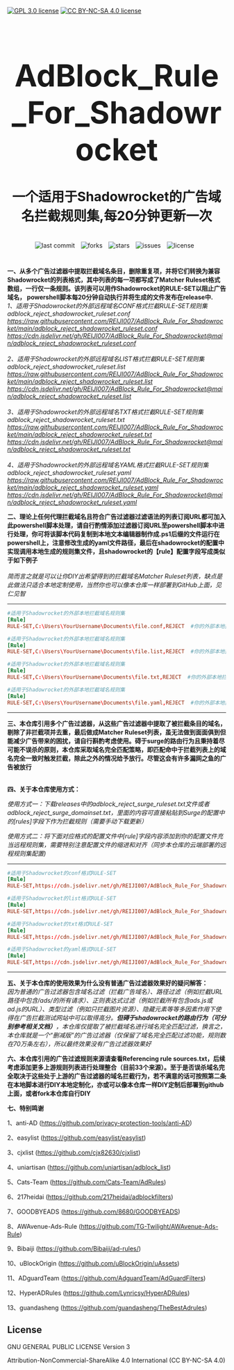 [![GPL 3.0 license](https://img.shields.io/badge/License-GPL%20v3-blue.svg)](https://github.com/REIJI007/AdBlock_Rule_For_Clash/blob/main/LICENSE-GPL3.0)
[![CC BY-NC-SA 4.0 license](https://img.shields.io/badge/License-CC%20BY--NC--SA%204.0-lightgrey.svg)](https://github.com/REIJI007/AdBlock_Rule_For_Clash/blob/main/LICENSE-CC%20BY-NC-SA%204.0)
<!-- 居中的大标题 -->
<h1 align="center" style="font-size: 70px; margin-bottom: 20px;">AdBlock_Rule_For_Shadowrocket</h1>

<!-- 居中的副标题 -->
<h2 align="center" style="font-size: 30px; margin-bottom: 40px;">一个适用于Shadowrocket的广告域名拦截规则集,每20分钟更新一次</h2>

<!-- 徽章（根据需要调整） -->
<p align="center" style="margin-bottom: 40px;">
    <img src="https://img.shields.io/badge/last%20commit-today-brightgreen" alt="last commit" style="margin-right: 10px;">
    <img src="https://img.shields.io/github/forks/REIJI007/AdBlock_Rule_For_Shadowrocket" alt="forks" style="margin-right: 10px;">
    <img src="https://img.shields.io/github/stars/REIJI007/AdBlock_Rule_For_Shadowrocket" alt="stars" style="margin-right: 10px;">
    <img src="https://img.shields.io/github/issues/REIJI007/AdBlock_Rule_For_Shadowrocket" alt="issues" style="margin-right: 10px;">
    <img src="https://img.shields.io/github/license/REIJI007/AdBlock_Rule_For_Shadowrocket" alt="license" style="margin-right: 10px;">
</p>

**一、从多个广告过滤器中提取拦截域名条目，删除重复项，并将它们转换为兼容Shadowrocket的列表格式，其中列表的每一项都写成了Matcher Ruleset格式数组，一行仅一条规则。该列表可以用作Shadowrocket的RULE-SET以阻止广告域名， powershell脚本每20分钟自动执行并将生成的文件发布在release中.**
<br>
*1、适用于Shadowrocket的外部远程域名CONF格式拦截RULE-SET规则集 adblock_reject_shadowrocket_ruleset.conf* 
<br>
*https://raw.githubusercontent.com/REIJI007/AdBlock_Rule_For_Shadowrocket/main/adblock_reject_shadowrocket_ruleset.conf*
<br>
*https://cdn.jsdelivr.net/gh/REIJI007/AdBlock_Rule_For_Shadowrocket@main/adblock_reject_shadowrocket_ruleset.conf*
<br>
<br>
*2、适用于Shadowrocket的外部远程域名LIST格式拦截RULE-SET规则集 adblock_reject_shadowrocket_ruleset.list* 
<br>
*https://raw.githubusercontent.com/REIJI007/AdBlock_Rule_For_Shadowrocket/main/adblock_reject_shadowrocket_ruleset.list*
<br>
*https://cdn.jsdelivr.net/gh/REIJI007/AdBlock_Rule_For_Shadowrocket@main/adblock_reject_shadowrocket_ruleset.list*
<br>
<br>
*3、适用于Shadowrocket的外部远程域名TXT格式拦截RULE-SET规则集 adblock_reject_shadowrocket_ruleset.txt* 
<br>
*https://raw.githubusercontent.com/REIJI007/AdBlock_Rule_For_Shadowrocket/main/adblock_reject_shadowrocket_ruleset.txt*
<br>
*https://cdn.jsdelivr.net/gh/REIJI007/AdBlock_Rule_For_Shadowrocket@main/adblock_reject_shadowrocket_ruleset.txt*
<br>
<br>
*4、适用于Shadowrocket的外部远程域名YAML格式拦截RULE-SET规则集 adblock_reject_shadowrocket_ruleset.yaml* 
<br>
*https://raw.githubusercontent.com/REIJI007/AdBlock_Rule_For_Shadowrocket/main/adblock_reject_shadowrocket_ruleset.yaml*
<br>
*https://cdn.jsdelivr.net/gh/REIJI007/AdBlock_Rule_For_Shadowrocket@main/adblock_reject_shadowrocket_ruleset.yaml*
<br>



**二、理论上任何代理拦截域名且符合广告过滤器过滤语法的列表订阅URL都可加入此powershell脚本处理，请自行酌情添加过滤器订阅URL至powershell脚本中进行处理，你可将该脚本代码复制到本地文本编辑器制作成.ps1后缀的文件运行在powershell上，注意修改生成的yaml文件路径，最后在shadowrocket的配置中实现调用本地生成的规则集文件，且shadowrocket的【rule】配置字段写成类似于如下例子**
<br>
<br>
*简而言之就是可以让你DIY出希望得到的拦截域名Matcher Ruleset列表，缺点是此做法只适合本地定制使用，当然你也可以像本仓库一样部署到GitHub上面，见仁见智*
<hr>


```conf
#适用于Shadowrocket的外部本地拦截域名规则集
[Rule]
RULE-SET,C:\Users\YourUsername\Documents\file.conf,REJECT  #你的外部本地拦截域名conf格式规则集文件保存路径
```

```conf
#适用于Shadowrocket的外部本地拦截域名规则集
[Rule]
RULE-SET,C:\Users\YourUsername\Documents\file.list,REJECT  #你的外部本地拦截域名list格式规则集文件保存路径
```

```conf
#适用于Shadowrocket的外部本地拦截域名规则集
[Rule]
RULE-SET,C:\Users\YourUsername\Documents\file.txt,REJECT  #你的外部本地拦截域名txt格式规则集文件保存路径
```

```conf
#适用于Shadowrocket的外部本地拦截域名规则集
[Rule]
RULE-SET,C:\Users\YourUsername\Documents\file.yaml,REJECT  #你的外部本地拦截域名yaml格式规则集文件保存路径
```
<hr>


**三、本仓库引用多个广告过滤器，从这些广告过滤器中提取了被拦截条目的域名，剔除了非拦截项并去重，最后做成Matcher Ruleset列表，虽无法做到面面俱到但能减少广告带来的困扰，请自行斟酌考虑使用。碍于surge的路由行为且秉持着尽可能不误杀的原则，本仓库采取域名完全匹配策略，即匹配命中于拦截列表上的域名完全一致时触发拦截，除此之外的情况给予放行。尽管这会有许多漏网之鱼的广告被放行**
<br>
<br>

**四、关于本仓库使用方式：**

  *使用方式一：下载releases中的adblock_reject_surge_ruleset.txt文件或者adblock_reject_surge_domainset.txt，里面的内容可直接粘贴到Surge的配置中的[rules]字段下作为拦截规则（需要手动下载更新）*

  *使用方式二：将下面对应格式的配置文件中[rule]字段内容添加到你的配置文件充当远程规则集，需要特别注意配置文件的缩进和对齐（同步本仓库的云端部署的远程规则集配置)*
<hr>



  
```conf
#适用于Shadowrocket的conf格式RULE-SET
[Rule]
RULE-SET,https://cdn.jsdelivr.net/gh/REIJI007/AdBlock_Rule_For_Shadowrocket@main/adblock_reject_shadowrocket_ruleset.conf,REJECT
```
```conf
#适用于Shadowrocket的list格式RULE-SET
[Rule]
RULE-SET,https://cdn.jsdelivr.net/gh/REIJI007/AdBlock_Rule_For_Shadowrocket@main/adblock_reject_shadowrocket_ruleset.list,REJECT
```
```conf
#适用于Shadowrocket的txt格式RULE-SET
[Rule]
RULE-SET,https://cdn.jsdelivr.net/gh/REIJI007/AdBlock_Rule_For_Shadowrocket@main/adblock_reject_shadowrocket_ruleset.txt,REJECT
```
```conf
#适用于Shadowrocket的yaml格式RULE-SET
[Rule]
RULE-SET,https://cdn.jsdelivr.net/gh/REIJI007/AdBlock_Rule_For_Shadowrocket@main/adblock_reject_shadowrocket_ruleset.yaml,REJECT
```




<hr>

**五、关于本仓库的使用效果为什么没有普通广告过滤器效果好的疑问解答：**
<br>
*因为普通的广告过滤器包含域名过滤（拦截广告域名）、路径过滤（例如拦截URL路径中包含/ads/的所有请求）、正则表达式过滤（例如拦截所有包含ads.js或ad.js的URL）、类型过滤（例如只拦截图片资源）、隐藏元素等等多因素作用下使得在广告拦截测试网站中可以取得高分。**但碍于shadowrocket的路由行为（可分别参考相关文档）**，本仓库仅提取了被拦截域名进行域名完全匹配过滤，换言之，本仓库就是一个“删减版”的广告过滤器（仅保留了域名完全匹配过滤功能，规则数在70万条左右），所以最终效果没有广告过滤器效果好*




**六、本仓库引用的广告过滤规则来源请查看Referencing rule sources.txt，后续考虑添加更多上游规则列表进行处理整合（目前33个来源）。至于是否误杀域名完全取决于这些处于上游的广告过滤器的域名拦截行为，若不满意的话可按照第二条在本地脚本进行DIY本地定制化，亦或可以像本仓库一样DIY定制后部署到github上面，或者fork本仓库自行DIY**


**七、特别鸣谢**

1、anti-AD (https://github.com/privacy-protection-tools/anti-AD)

2、easylist (https://github.com/easylist/easylist)

3、cjxlist (https://github.com/cjx82630/cjxlist)

4、uniartisan (https://github.com/uniartisan/adblock_list)

5、Cats-Team (https://github.com/Cats-Team/AdRules)

6、217heidai (https://github.com/217heidai/adblockfilters)

7、GOODBYEADS (https://github.com/8680/GOODBYEADS)

8、AWAvenue-Ads-Rule (https://github.com/TG-Twilight/AWAvenue-Ads-Rule)

9、Bibaiji (https://github.com/Bibaiji/ad-rules/)

10、uBlockOrigin (https://github.com/uBlockOrigin/uAssets)

11、ADguardTeam (https://github.com/AdguardTeam/AdGuardFilters)

12、HyperADRules (https://github.com/Lynricsy/HyperADRules)

13、guandasheng (https://github.com/guandasheng/TheBestAdrules)

## License

GNU GENERAL PUBLIC LICENSE Version 3

Attribution-NonCommercial-ShareAlike 4.0 International (CC BY-NC-SA 4.0)


